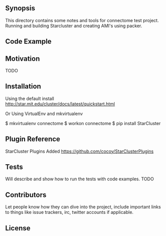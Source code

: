## Synopsis

This directory contains some notes and tools for connectome test project.
Running and building Starcluster and creating AMI's using packer.

## Code Example


## Motivation

TODO 

## Installation

Using the default install 
http://star.mit.edu/cluster/docs/latest/quickstart.html 

Or Using VirtualEnv and mkvirtualenv

$ mkvirtualenv connectome
$ workon connectome 
$ pip install StarCluster

## Plugin Reference

StarCluster Plugins Added
https://github.com/cocoy/StarClusterPlugins

## Tests

  Will describe and show how to run the tests with code examples. TODO

## Contributors

Let people know how they can dive into the project, include important links to things like issue trackers, irc, twitter accounts if applicable.

## License
 
  
